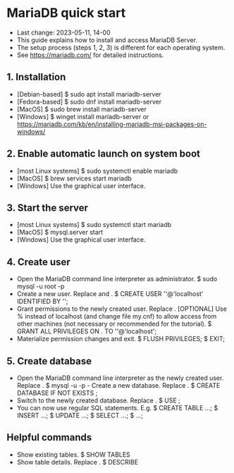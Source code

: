 # MariaDB quick start 
- Last change: 2023-05-11, 14-00 
- This guide explains how to install and access MariaDB Server. 
- The setup process (steps 1, 2, 3) is different for each operating system. 
- See https://mariadb.com/ for detailed instructions. 

## 1. Installation 
- [Debian-based] $ sudo apt install mariadb-server 
- [Fedora-based] $ sudo dnf install mariadb-server 
- [MacOS] $ sudo brew install mariadb-server 
- [Windows] $ winget install mariadb-server or https://mariadb.com/kb/en/installing-mariadb-msi-packages-on-windows/ 

## 2. Enable automatic launch on system boot 
- [most Linux systems] $ sudo systemctl enable mariadb 
- [MacOS] $ brew services start mariadb 
- [Windows] Use the graphical user interface. 

## 3. Start the server 
- [most Linux systems] $ sudo systemctl start mariadb 
- [MacOS] $ mysql.server start 
- [Windows] Use the graphical user interface. 

## 4. Create user 
- Open the MariaDB command line interpreter as administrator. $ sudo mysql -u root -p 
- Create a new user. Replace and . $ CREATE USER ''@'localhost' IDENTIFIED BY ''; 
- Grant permissions to the newly created user. Replace . [OPTIONAL] Use % instead of localhost (and change file my.cnf) to allow access from other machines (not necessary or recommended for the tutorial). $ GRANT ALL PRIVILEGES ON *.* TO ''@'localhost'; 
- Materialize permission changes and exit. $ FLUSH PRIVILEGES; $ EXIT; 

## 5. Create database 
- Open the MariaDB command line interpreter as the newly created user. Replace . $ mysql -u -p - Create a new database. Replace . $ CREATE DATABASE IF NOT EXISTS ; 
- Switch to the newly created database. Replace . $ USE ; 
- You can now use regular SQL statements. E.g. $ CREATE TABLE ...; $ INSERT ...; $ UPDATE ...; $ SELECT ...; $ ...; 

## Helpful commands 
- Show existing tables. $ SHOW TABLES 
- Show table details. Replace . $ DESCRIBE